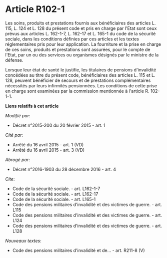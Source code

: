 # Article R102-1

Les soins, produits et prestations fournis aux bénéficiaires des articles L. 115, L. 124 et L. 128 du présent code et pris en
charge par l'Etat sont ceux prévus aux articles L. 162-1-7, L. 162-17 et L. 165-1 du code de la sécurité sociale, dans les
conditions définies par ces articles et les textes réglementaires pris pour leur application. La fourniture et la prise en
charge de ces soins, produits et prestations sont assurées, pour le compte de l'Etat, par un ou des services ou organismes
désignés par le ministre de la défense. 

Lorsque leur état de santé le justifie, les titulaires de pensions d'invalidité concédées au titre du présent code,
bénéficiaires des articles L. 115 et L. 128, peuvent bénéficier de secours et de prestations complémentaires nécessités par
leurs infirmités pensionnées. Les conditions de cette prise en charge sont examinées par la commission mentionnée à l'article
R. 102-1-1.

**Liens relatifs à cet article**

_Modifié par_:

  - Décret n°2015-200 du 20 février 2015 - art. 1

_Cité par_:

  - Arrêté du 16 avril 2015 - art. 1 (VD)
  - Arrêté du 16 avril 2015 - art. 3 (VD)

_Abrogé par_:

  - Décret n°2016-1903 du 28 décembre 2016 - art. 4

_Cite_:

  - Code de la sécurité sociale. - art. L162-1-7
  - Code de la sécurité sociale. - art. L162-17
  - Code de la sécurité sociale. - art. L165-1
  - Code des pensions militaires d'invalidité et des victimes de guerre. - art. L115
  - Code des pensions militaires d'invalidité et des victimes de guerre. - art. L124
  - Code des pensions militaires d'invalidité et des victimes de guerre. - art. L128

_Nouveaux textes_:

  - Code des pensions militaires d'invalidité et de... - art. R211-8 (V)
